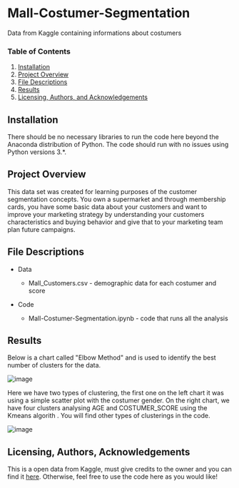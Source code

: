 # Mall-Costumer-Segmentation
 Data from Kaggle containing informations about costumers

### Table of Contents

1. [Installation](#installation)
2. [Project Overview](#overview)
3. [File Descriptions](#files)
4. [Results](#results)
5. [Licensing, Authors, and Acknowledgements](#licensing)

## Installation <a name="installation"></a>

There should be no necessary libraries to run the code here beyond the Anaconda distribution of Python.  The code should run with no issues using Python versions 3.*.

## Project Overview<a name="overview"></a>

This data set was created for learning purposes of the customer segmentation concepts. You own a supermarket and through membership cards, you have some basic data about your customers and want to improve your marketing strategy by understanding your customers characteristics and buying behavior and give that to your marketing team plan future campaigns.

## File Descriptions <a name="files"></a>

- Data
   - Mall_Customers.csv - demographic data for each costumer and score

- Code
   - Mall-Costumer-Segmentation.ipynb - code that runs all the analysis

## Results<a name="results"></a>

Below is a chart called "Elbow Method" and is used to identify the best number of clusters for the data.

![image](https://user-images.githubusercontent.com/77889112/121788910-ca5cfa00-cba7-11eb-8f09-7f4dfeaffc95.png)

Here we have two types of clustering, the first one on the left chart it was using a simple scatter plot with the costumer gender. On the right chart, we have four clusters analysing AGE and COSTUMER_SCORE using the Kmeans algorith . You will find other types of clusterings in the code.

![image](https://user-images.githubusercontent.com/77889112/121788895-ae595880-cba7-11eb-8ef4-c1dac7b1be13.png)

## Licensing, Authors, Acknowledgements<a name="licensing"></a>

This is a open data from Kaggle, must give credits to the owner and you can find it [here](https://www.kaggle.com/vjchoudhary7/customer-segmentation-tutorial-in-python). Otherwise, feel free to use the code here as you would like! 
